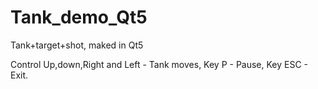 # Tank_demo_Qt5
Tank+target+shot, maked in Qt5

Control
Up,down,Right and Left - Tank moves,
Key P - Pause,
Key ESC - Exit.
